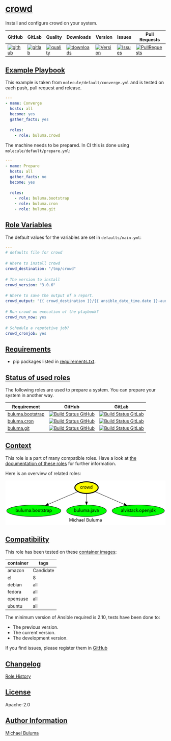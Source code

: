# [crowd](#crowd)

Install and configure crowd on your system.

|GitHub|GitLab|Quality|Downloads|Version|Issues|Pull Requests|
|------|------|-------|---------|-------|------|-------------|
|[![github](https://github.com/buluma/ansible-role-crowd/workflows/Ansible%20Molecule/badge.svg)](https://github.com/buluma/ansible-role-crowd/actions)|[![gitlab](https://gitlab.com/buluma/ansible-role-crowd/badges/master/pipeline.svg)](https://gitlab.com/buluma/ansible-role-crowd)|[![quality](https://img.shields.io/ansible/quality/58808)](https://galaxy.ansible.com/buluma/crowd)|[![downloads](https://img.shields.io/ansible/role/d/58808)](https://galaxy.ansible.com/buluma/crowd)|[![Version](https://img.shields.io/github/release/buluma/ansible-role-crowd.svg)](https://github.com/buluma/ansible-role-crowd/releases/)|[![Issues](https://img.shields.io/github/issues/buluma/ansible-role-crowd.svg)](https://github.com/buluma/ansible-role-crowd/issues/)|[![PullRequests](https://img.shields.io/github/issues-pr-closed-raw/buluma/ansible-role-crowd.svg)](https://github.com/buluma/ansible-role-crowd/pulls/)|

## [Example Playbook](#example-playbook)

This example is taken from `molecule/default/converge.yml` and is tested on each push, pull request and release.
```yaml
---
- name: Converge
  hosts: all
  become: yes
  gather_facts: yes

  roles:
    - role: buluma.crowd
```

The machine needs to be prepared. In CI this is done using `molecule/default/prepare.yml`:
```yaml
---
- name: Prepare
  hosts: all
  gather_facts: no
  become: yes

  roles:
    - role: buluma.bootstrap
    - role: buluma.cron
    - role: buluma.git
```


## [Role Variables](#role-variables)

The default values for the variables are set in `defaults/main.yml`:
```yaml
---
# defaults file for crowd

# Where to install crowd
crowd_destination: "/tmp/crowd"

# The version to install
crowd_version: "3.0.6"

# Where to save the output of a report.
crowd_output: "{{ crowd_destination }}/{{ ansible_date_time.date }}-audit_system.txt"

# Run crowd on execution of the playbook?
crowd_run_now: yes

# Schedule a repetetive job?
crowd_cronjob: yes
```

## [Requirements](#requirements)

- pip packages listed in [requirements.txt](https://github.com/buluma/ansible-role-crowd/blob/main/requirements.txt).

## [Status of used roles](#status-of-requirements)

The following roles are used to prepare a system. You can prepare your system in another way.

| Requirement | GitHub | GitLab |
|-------------|--------|--------|
|[buluma.bootstrap](https://galaxy.ansible.com/buluma/bootstrap)|[![Build Status GitHub](https://github.com/buluma/ansible-role-bootstrap/workflows/Ansible%20Molecule/badge.svg)](https://github.com/buluma/ansible-role-bootstrap/actions)|[![Build Status GitLab ](https://gitlab.com/buluma/ansible-role-bootstrap/badges/main/pipeline.svg)](https://gitlab.com/buluma/ansible-role-bootstrap)|
|[buluma.cron](https://galaxy.ansible.com/buluma/cron)|[![Build Status GitHub](https://github.com/buluma/ansible-role-cron/workflows/Ansible%20Molecule/badge.svg)](https://github.com/buluma/ansible-role-cron/actions)|[![Build Status GitLab ](https://gitlab.com/buluma/ansible-role-cron/badges/main/pipeline.svg)](https://gitlab.com/buluma/ansible-role-cron)|
|[buluma.git](https://galaxy.ansible.com/buluma/git)|[![Build Status GitHub](https://github.com/buluma/ansible-role-git/workflows/Ansible%20Molecule/badge.svg)](https://github.com/buluma/ansible-role-git/actions)|[![Build Status GitLab ](https://gitlab.com/buluma/ansible-role-git/badges/master/pipeline.svg)](https://gitlab.com/buluma/ansible-role-git)|

## [Context](#context)

This role is a part of many compatible roles. Have a look at [the documentation of these roles](https://buluma.github.io/) for further information.

Here is an overview of related roles:

![dependencies](https://raw.githubusercontent.com/buluma/ansible-role-crowd/png/requirements.png "Dependencies")

## [Compatibility](#compatibility)

This role has been tested on these [container images](https://hub.docker.com/u/buluma):

|container|tags|
|---------|----|
|amazon|Candidate|
|el|8|
|debian|all|
|fedora|all|
|opensuse|all|
|ubuntu|all|

The minimum version of Ansible required is 2.10, tests have been done to:

- The previous version.
- The current version.
- The development version.



If you find issues, please register them in [GitHub](https://github.com/buluma/ansible-role-crowd/issues)

## [Changelog](#changelog)

[Role History](https://github.com/buluma/ansible-role-crowd/blob/master/CHANGELOG.md)

## [License](#license)

Apache-2.0

## [Author Information](#author-information)

[Michael Buluma](https://buluma.github.io/)
